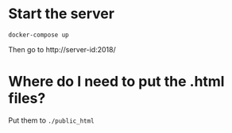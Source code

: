 # Start the server
`docker-compose up`

Then go to http://server-id:2018/

# Where do I need to put the .html files?

Put them to `./public_html`